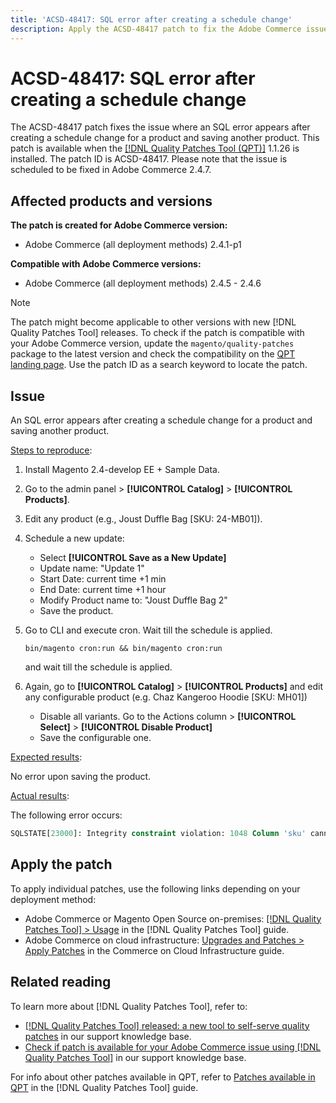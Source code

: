 ```yaml
---
title: 'ACSD-48417: SQL error after creating a schedule change'
description: Apply the ACSD-48417 patch to fix the Adobe Commerce issue where an SQL error appears after creating a schedule change for a product and saving another product.
---
```

# ACSD-48417: SQL error after creating a schedule change

The ACSD-48417 patch fixes the issue where an SQL error appears after creating a schedule change for a product and saving another product. This patch is available when the [[!DNL Quality Patches Tool (QPT)]](/help/announcements/adobe-commerce-announcements/magento-quality-patches-released-new-tool-to-self-serve-quality-patches.md) 1.1.26 is installed. The patch ID is ACSD-48417. Please note that the issue is scheduled to be fixed in Adobe Commerce 2.4.7.

## Affected products and versions

**The patch is created for Adobe Commerce version:**

* Adobe Commerce (all deployment methods) 2.4.1-p1

**Compatible with Adobe Commerce versions:**

* Adobe Commerce (all deployment methods) 2.4.5 - 2.4.6

>[!NOTE]
>
>The patch might become applicable to other versions with new [!DNL Quality Patches Tool] releases. To check if the patch is compatible with your Adobe Commerce version, update the `magento/quality-patches` package to the latest version and check the compatibility on the [QPT landing page](https://experienceleague.adobe.com/tools/commerce-quality-patches/index.html). Use the patch ID as a search keyword to locate the patch.

## Issue

An SQL error appears after creating a schedule change for a product and saving another product.

<u>Steps to reproduce</u>:

1. Install Magento 2.4-develop EE + Sample Data.
1. Go to the admin panel > **[!UICONTROL Catalog]** > **[!UICONTROL Products]**.
1. Edit any product (e.g., Joust Duffle Bag [SKU: 24-MB01]).
1. Schedule a new update:

    * Select **[!UICONTROL Save as a New Update]**
    * Update name: "Update 1"
    * Start Date: current time +1 min
    * End Date: current time +1 hour
    * Modify Product name to: "Joust Duffle Bag 2"
    * Save the product.

1. Go to CLI and execute cron. Wait till the schedule is applied.


    ```
    bin/magento cron:run && bin/magento cron:run
    ```

    and wait till the schedule is applied.

1. Again, go to **[!UICONTROL Catalog]** > **[!UICONTROL Products]** and edit any configurable product (e.g. Chaz Kangeroo Hoodie [SKU: MH01])

    * Disable all variants. Go to the Actions column > **[!UICONTROL Select]** > **[!UICONTROL Disable Product]**
    * Save the configurable one.

<u>Expected results</u>:

No error upon saving the product.

<u>Actual results</u>:

The following error occurs:

```SQL
SQLSTATE[23000]: Integrity constraint violation: 1048 Column 'sku' cannot be null, query was: INSERT INTO `catalog_product_entity` (`entity_id`, `sku`, `row_id`, `created_in`, `updated_in`) VALUES (?, ?, ?, ?, ?)
```

## Apply the patch

To apply individual patches, use the following links depending on your deployment method:

* Adobe Commerce or Magento Open Source on-premises: [[!DNL Quality Patches Tool] > Usage](https://experienceleague.adobe.com/docs/commerce-operations/tools/quality-patches-tool/usage.html) in the [!DNL Quality Patches Tool] guide.
* Adobe Commerce on cloud infrastructure: [Upgrades and Patches > Apply Patches](https://experienceleague.adobe.com/docs/commerce-cloud-service/user-guide/develop/upgrade/apply-patches.html) in the Commerce on Cloud Infrastructure guide.

## Related reading

To learn more about [!DNL Quality Patches Tool], refer to:

* [[!DNL Quality Patches Tool] released: a new tool to self-serve quality patches](/help/announcements/adobe-commerce-announcements/magento-quality-patches-released-new-tool-to-self-serve-quality-patches.md) in our support knowledge base.
* [Check if patch is available for your Adobe Commerce issue using [!DNL Quality Patches Tool]](/help/support-tools/patches-available-in-qpt-tool/check-patch-for-magento-issue-with-magento-quality-patches.md) in our support knowledge base.

For info about other patches available in QPT, refer to [Patches available in QPT](https://experienceleague.adobe.com/tools/commerce-quality-patches/index.html) in the [!DNL Quality Patches Tool] guide.